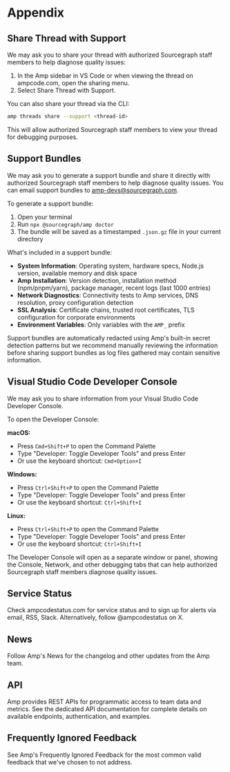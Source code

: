 # Appendix

## Share Thread with Support

We may ask you to share your thread with authorized Sourcegraph staff members to help diagnose quality issues:

1. In the Amp sidebar in VS Code or when viewing the thread on ampcode.com, open the sharing menu.
2. Select Share Thread with Support.

You can also share your thread via the CLI:

```bash
amp threads share --support <thread-id>
```

This will allow authorized Sourcegraph staff members to view your thread for debugging purposes.

## Support Bundles

We may ask you to generate a support bundle and share it directly with authorized Sourcegraph staff members to help diagnose quality issues. You can email support bundles to amp-devs@sourcegraph.com.

To generate a support bundle:

1. Open your terminal
2. Run `npx @sourcegraph/amp doctor`
3. The bundle will be saved as a timestamped `.json.gz` file in your current directory

What's included in a support bundle:

* **System Information**: Operating system, hardware specs, Node.js version, available memory and disk space
* **Amp Installation**: Version detection, installation method (npm/pnpm/yarn), package manager, recent logs (last 1000 entries)
* **Network Diagnostics**: Connectivity tests to Amp services, DNS resolution, proxy configuration detection
* **SSL Analysis**: Certificate chains, trusted root certificates, TLS configuration for corporate environments
* **Environment Variables**: Only variables with the `AMP_` prefix

Support bundles are automatically redacted using Amp's built-in secret detection patterns but we recommend manually reviewing the information before sharing support bundles as log files gathered may contain sensitive information.

## Visual Studio Code Developer Console

We may ask you to share information from your Visual Studio Code Developer Console.

To open the Developer Console:

**macOS:**
* Press `Cmd+Shift+P` to open the Command Palette
* Type "Developer: Toggle Developer Tools" and press Enter
* Or use the keyboard shortcut: `Cmd+Option+I`

**Windows:**
* Press `Ctrl+Shift+P` to open the Command Palette
* Type "Developer: Toggle Developer Tools" and press Enter
* Or use the keyboard shortcut: `Ctrl+Shift+I`

**Linux:**
* Press `Ctrl+Shift+P` to open the Command Palette
* Type "Developer: Toggle Developer Tools" and press Enter
* Or use the keyboard shortcut: `Ctrl+Shift+I`

The Developer Console will open as a separate window or panel, showing the Console, Network, and other debugging tabs that can help authorized Sourcegraph staff members diagnose quality issues.

## Service Status

Check ampcodestatus.com for service status and to sign up for alerts via email, RSS, Slack. Alternatively, follow @ampcodestatus on X.

## News

Follow Amp's News for the changelog and other updates from the Amp team.

## API

Amp provides REST APIs for programmatic access to team data and metrics. See the dedicated API documentation for complete details on available endpoints, authentication, and examples.

## Frequently Ignored Feedback

See Amp's Frequently Ignored Feedback for the most common valid feedback that we've chosen to not address.
